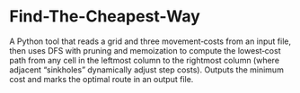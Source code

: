 # Find-The-Cheapest-Way
A Python tool that reads a grid and three movement‐costs from an input file, then uses DFS with pruning and memoization to compute the lowest‐cost path from any cell in the leftmost column to the rightmost column (where adjacent “sinkholes” dynamically adjust step costs). Outputs the minimum cost and marks the optimal route in an output file.
